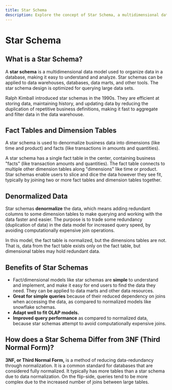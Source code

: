 ```yaml
---
title: Star Schema
description: Explore the concept of Star Schema, a multidimensional data model used for organizing data in databases, data warehouses, and data marts. Learn about its benefits, components like fact and dimension tables, and how it differs from Third Normal Form (3NF).
---
```


# Star Schema

## What is a Star Schema?

A **star schema** is a multidimensional data model used to organize data in a database, making it easy to understand and analyze. Star schemas can be applied to data warehouses, databases, data marts, and other tools. The star schema design is optimized for querying large data sets.

Ralph Kimball introduced star schemas in the 1990s. They are efficient at storing data, maintaining history, and updating data by reducing the duplication of repetitive business definitions, making it fast to aggregate and filter data in the data warehouse.

## Fact Tables and Dimension Tables

A star schema is used to denormalize business data into dimensions (like time and product) and facts (like transactions in amounts and quantities).

A star schema has a single fact table in the center, containing business "facts" (like transaction amounts and quantities). The fact table connects to multiple other dimension tables along "dimensions" like time or product. Star schemas enable users to slice and dice the data however they see fit, typically by joining two or more fact tables and dimension tables together.

## Denormalized Data

Star schemas **denormalize** the data, which means adding redundant columns to some dimension tables to make querying and working with the data faster and easier. The purpose is to trade some redundancy (duplication of data) in the data model for increased query speed, by avoiding computationally expensive join operations.

In this model, the fact table is normalized, but the dimensions tables are not. That is, data from the fact table exists only on the fact table, but dimensional tables may hold redundant data.

## Benefits of Star Schemas

- Fact/dimensional models like star schemas are **simple** to understand and implement, and make it easy for end users to find the data they need. They can be applied to data marts and other data resources.
- **Great for simple queries** because of their reduced dependency on joins when accessing the data, as compared to normalized models like snowflake schemas.
- **Adapt well to fit OLAP models.**
- **Improved query performance** as compared to normalized data, because star schemas attempt to avoid computationally expensive joins.

## How does a Star Schema Differ from 3NF (Third Normal Form)?

**3NF, or Third Normal Form,** is a method of reducing data-redundancy through normalization. It is a common standard for databases that are considered fully normalized. It typically has more tables than a star schema due to data normalization. On the flip-side, queries tend to be more complex due to the increased number of joins between large tables.
